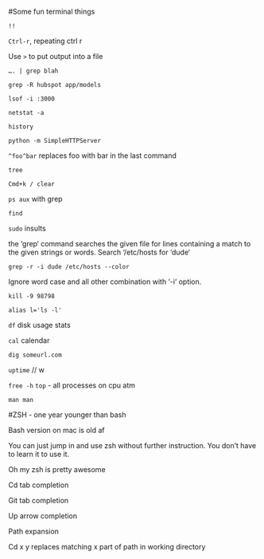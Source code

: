#Some fun terminal things

`!!`

`Ctrl-r`, repeating ctrl r

Use `>` to put output into a file

`…. | grep blah`

`grep -R hubspot app/models`

`lsof -i :3000`

`netstat -a`

`history`

`python -m SimpleHTTPServer`

`^foo^bar` replaces foo with bar in the  last command

`tree`

`Cmd+k / clear`

`ps aux` with grep

`find`

`sudo` insults


the ‘grep‘ command searches the given file for lines containing a match to the given strings or words. Search ‘/etc/hosts for ‘dude‘ 

`grep -r -i dude /etc/hosts --color`

Ignore word case and all other combination with ‘-i‘ option.

`kill -9 98798`

`alias l='ls -l'`

`df` disk usage stats 

`cal` calendar

`dig someurl.com`

`uptime` // w

`free -h`
`top` - all processes on cpu atm

`man man`
 


#ZSH - one year younger than bash

Bash version on mac is old af

You can just jump in and use zsh without further instruction. You don’t have to learn it to use it.

Oh my zsh is pretty awesome

Cd tab completion

Git tab completion 

Up arrow completion

Path expansion

Cd x y replaces matching x part of path in working directory


